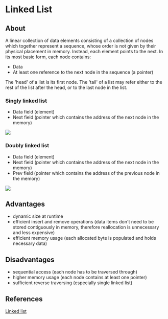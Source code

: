 # Linked List

## About
A linear collection of data elements consisting of a collection of nodes which together represent a sequence, whose order is not given by their physical placement in memory. Instead, each element points to the next.
In its most basic form, each node contains:
- Data
- At least one reference to the next node in the sequence (a pointer)


The 'head' of a list is its first node. The 'tail' of a list may refer either to the rest of the list after the head, or to the last node in the list.

### Singly linked list
- Data field (element)
- Next field (pointer which contains the address of the next node in the memory)


![](https://upload.wikimedia.org/wikipedia/commons/6/6d/Singly-linked-list.svg)


### Doubly linked list
- Data field (element)
- Next field (pointer which contains the address of the next node in the memory)
- Prev field (pointer which contains the address of the previous node in the memory)


![](https://upload.wikimedia.org/wikipedia/commons/5/5e/Doubly-linked-list.svg)

## Advantages
- dynamic size at runtime
- efficient insert and remove operations (data items don't need to be stored contiguously in memory, therefore reallocation is unnecessary and less expensive)
- efficient memory usage (each allocated byte is populated and holds necessary data)


## Disadvantages
- sequential access (each node has to be traversed through)
- higher memory usage (each node contains at least one pointer)
- sufficient reverse traversing (especially single linked list)

## References
[Linked list](https://en.wikipedia.org/w/index.php?title=Linked_list&oldid=883007026)